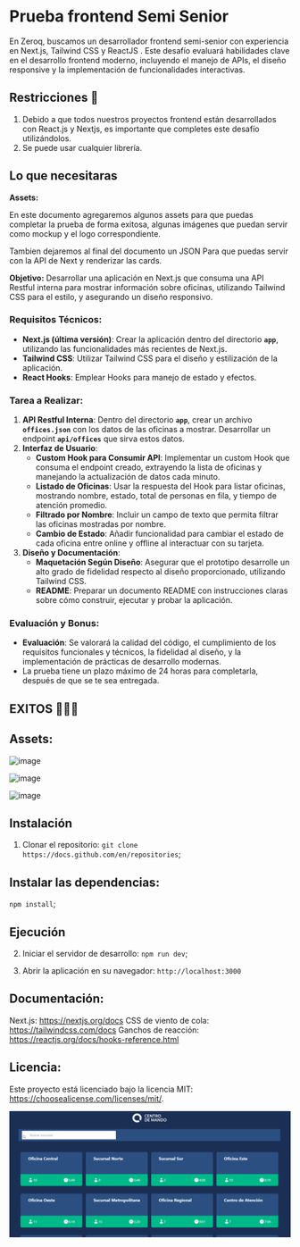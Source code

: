 # Prueba frontend Semi Senior

En Zeroq, buscamos un desarrollador frontend semi-senior con experiencia en Next.js, Tailwind CSS y ReactJS . Este desafío evaluará habilidades clave en el desarrollo frontend moderno, incluyendo el manejo de APIs, el diseño responsive y la implementación de funcionalidades interactivas.

## Restricciones 👀

1. Debido a que todos nuestros proyectos frontend están desarrollados con React.js y Nextjs, es importante que completes este desafío utilizándolos.
2. Se puede usar cualquier librería.

## Lo que necesitaras

**Assets:**

En este documento agregaremos algunos assets para que puedas completar la prueba de forma exitosa, algunas imágenes que puedan servir como mockup y el logo correspondiente.

Tambien dejaremos al final del documento un JSON Para que puedas servir con la API de Next y renderizar las cards.

**Objetivo:** Desarrollar una aplicación en Next.js que consuma una API Restful interna para mostrar información sobre oficinas, utilizando Tailwind CSS para el estilo, y asegurando un diseño responsivo.

### Requisitos Técnicos:

- **Next.js (última versión)**: Crear la aplicación dentro del directorio **`app`**, utilizando las funcionalidades más recientes de Next.js.
- **Tailwind CSS**: Utilizar Tailwind CSS para el diseño y estilización de la aplicación.
- **React Hooks**: Emplear Hooks para manejo de estado y efectos.

### Tarea a Realizar:

1. **API Restful Interna**: Dentro del directorio **`app`**, crear un archivo **`offices.json`** con los datos de las oficinas a mostrar. Desarrollar un endpoint **`api/offices`** que sirva estos datos.
2. **Interfaz de Usuario**:
    - **Custom Hook para Consumir API**: Implementar un custom Hook que consuma el endpoint creado, extrayendo la lista de oficinas y manejando la actualización de datos cada minuto.
    - **Listado de Oficinas**: Usar la respuesta del Hook para listar oficinas, mostrando nombre, estado, total de personas en fila, y tiempo de atención promedio.
    - **Filtrado por Nombre**: Incluir un campo de texto que permita filtrar las oficinas mostradas por nombre.
    - **Cambio de Estado**: Añadir funcionalidad para cambiar el estado de cada oficina entre online y offline al interactuar con su tarjeta.
3. **Diseño y Documentación**:
    - **Maquetación Según Diseño**: Asegurar que el prototipo desarrolle un alto grado de fidelidad respecto al diseño proporcionado, utilizando Tailwind CSS.
    - **README**: Preparar un documento README con instrucciones claras sobre cómo construir, ejecutar y probar la aplicación.

### Evaluación y Bonus:

- **Evaluación**: Se valorará la calidad del código, el cumplimiento de los requisitos funcionales y técnicos, la fidelidad al diseño, y la implementación de prácticas de desarrollo modernas.
- La prueba tiene un plazo máximo de 24 horas para completarla, después de que se te sea entregada.

## **EXITOS 🚀🚀🚀**

## Assets:

![image](https://github.com/Orliluq/zeroq-prueba/assets/122529721/7722a288-82e9-4856-ac3b-b74233304957)


![image](https://github.com/Orliluq/zeroq-prueba/assets/122529721/dc16a5ae-39b6-4e9f-8084-f393924638e6)

![image](https://github.com/Orliluq/zeroq-prueba/assets/122529721/aa282b67-b9f7-45d2-afa0-1e30e0017418)



## Instalación
1. Clonar el repositorio:
`git clone https://docs.github.com/en/repositories`;

## Instalar las dependencias:
`npm install`;

## Ejecución
2. Iniciar el servidor de desarrollo:
`npm run dev`;

3. Abrir la aplicación en su navegador:
`http://localhost:3000`

## Documentación:
Next.js: https://nextjs.org/docs
CSS de viento de cola: https://tailwindcss.com/docs
Ganchos de reacción: https://reactjs.org/docs/hooks-reference.html

## Licencia: 
Este proyecto está licenciado bajo la licencia MIT: https://choosealicense.com/licenses/mit/.


![Mockup](mockup.png)
